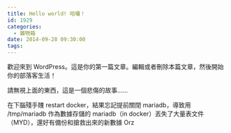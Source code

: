 ```yaml
---
title: Hello world! 哈囉！
id: 1929
categories:
  - 雜物箱
date: 2014-09-28 09:30:00
tags:
---
```


<!--markdown-->歡迎來到 WordPress。這是你的第一篇文章。編輯或者刪除本篇文章，然後開始你的部落客生活！

請無視上面的東西，這是一個悲傷的故事……

在下腦殘手賤 restart docker，結果忘記提前關閉 mariadb，導致用 /tmp/mariadb 作為數據存儲的 mariadb（in docker）丟失了大量表文件（MYD），還好有備份和搶救出來的新數據 Orz